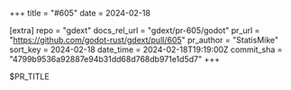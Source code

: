 +++
title = "#605"
date = 2024-02-18

[extra]
repo = "gdext"
docs_rel_url = "gdext/pr-605/godot"
pr_url = "https://github.com/godot-rust/gdext/pull/605"
pr_author = "StatisMike"
sort_key = 2024-02-18
date_time = 2024-02-18T19:19:00Z
commit_sha = "4799b9536a92887e94b31dd68d768db971e1d5d7"
+++

$PR_TITLE

